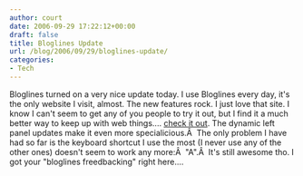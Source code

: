```yaml
---
author: court
date: 2006-09-29 17:22:12+00:00
draft: false
title: Bloglines Update
url: /blog/2006/09/29/bloglines-update/
categories:
- Tech
---
```


Bloglines turned on a very nice update today.  I use Bloglines every day, it's the only website I visit, almost.  The new features rock.  I just love that site.  I know I can't seem to get any of you people to try it out, but I find it a much better way to keep up with web things....  [check it out](http://www.bloglines.com).  The dynamic left panel updates make it even more specialicious.Â  The only problem I have had so far is the keyboard shortcut I use the most (I never use any of the other ones) doesn't seem to work any more:Â  "A".Â  It's still awesome tho.
I got your "bloglines freedbacking" right here....
